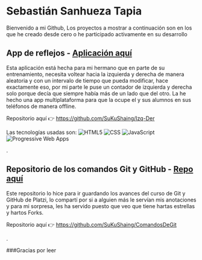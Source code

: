 # Sebastián Sanhueza Tapia
Bienvenido a mi Github, Los proyectos a mostrar a continuación son en los que he creado desde cero o he participado activamente en su desarrollo

## App de reflejos - [Aplicación aquí](https://sukushaing.github.io/Izq-Der/ "Aplicación Multiplataforma de reflejos Izquierda - Derecha")
Esta aplicación está hecha para mi hermano que en parte de su entrenamiento, necesita voltear hacia la izquierda y derecha de manera aleatoria y con un intervalo de tiempo que pueda modificar, hace exactamente eso, por mi parte le puse un contador de izquierda y derecha solo porque decía que siempre había más de un lado que del otro. La he hecho una app multiplataforma para que la ocupe el y sus alumnos en sus teléfonos de manera offline.

Repositorio aquí 👉 https://github.com/SuKuShaing/Izq-Der

Las tecnologías usadas son:
![](https://lh3.googleusercontent.com/drive-viewer/AITFw-zTtDqB0lwGYpCsvUTaUH8Y9HyABWk6gs-pZ2aqWSUmO9ETQhU8jJ5He9u0s7t5YuOPcabU47hgl8AOlKW4INlKaiWsZQ=w1366-h695 "HTML5")  ![CSS](https://lh3.googleusercontent.com/drive-viewer/AITFw-zOUjXxL9B9szlJ_ZGI7CmpE-1YKPmw2RFo2udNYTAdTULaxt68Cvv5ZyF1AnL3jRPXQ7O0Ux7-knYYSm_ewuXP6lswAQ=w1366-h695 "CSS")  ![](https://lh3.googleusercontent.com/drive-viewer/AITFw-zOpA_R-IwcIKtaItaFgvOWJvx5cbEKRYAiHegERZ_xhoLBfscGoBiMJp9ueSxkHXTwB2KD9nCxw5pQqBo_gHW-5RWphg=w1366-h695 "JavaScript")  ![](https://lh3.googleusercontent.com/drive-viewer/AITFw-xq8QrcKm7gBFsc8SjoQgrnG1YlLEDKamy8oJpAKHoNz2KV0eVNm42ZlaxF6eOZU2riTUP21Bja6pMutOEI-3rnldLW5g=w1366-h695 "Progressive Web Apps")

.

## Repositorio de los comandos Git y GitHub - [Repo aquí](https://github.com/SuKuShaing/ComandosDeGit "Aplicación Multiplataforma de reflejos Izquierda - Derecha")
Este repositorio lo hice para ir guardando los avances del curso de Git y GitHub de Platzi, lo compartí por si a alguien más le servían mis anotaciones y para mi sorpresa, les ha servido puesto que veo que tiene hartas estrellas y hartos Forks.

Repositorio aquí 👉 https://github.com/SuKuShaing/ComandosDeGit

.

###Gracias por leer

<!--
**SuKuShaing/SuKuShaing** is a ✨ _special_ ✨ repository because its `README.md` (this file) appears on your GitHub profile.

Here are some ideas to get you started:

- 🔭 I’m currently working on ...
- 🌱 I’m currently learning ...
- 👯 I’m looking to collaborate on ...
- 🤔 I’m looking for help with ...
- 💬 Ask me about ...
- 📫 How to reach me: ...
- 😄 Pronouns: ...
- ⚡ Fun fact: ...
-->
